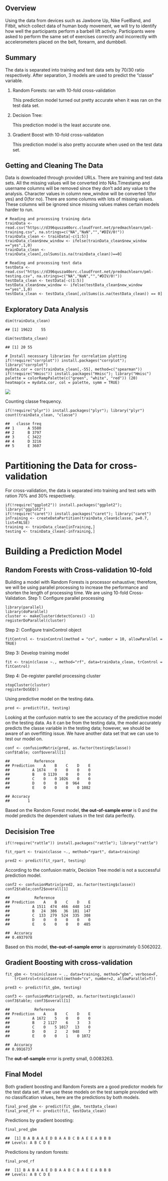 Overview
--------

Using the data from devices such as Jawbone Up, Nike FuelBand, and
Fitbit, which collect data of human body movement, we will try to
identify how well the participants perform a barbell lift activity.
Participants were asked to perform the same set of exercises correctly
and incorrectly with accelerometers placed on the belt, forearm, and
dumbbell.

Summary
-------

The data is separated into training and test data sets by 70/30 ratio
respectively. After separation, 3 models are used to predict the
“classe” variable.

1.  Random Forests: ran with 10-fold cross-validation

    This prediction model turned out pretty accurate when it was ran on
    the test data set.

2.  Decision Tree:

    This prediction model is the least accurate one.

3.  Gradient Boost with 10-fold cross-validation

    This prediction model is also pretty accurate when used on the test
    data set.

Getting and Cleaning The Data
-----------------------------

Data is downloaded through provided URLs. There are training and test
data sets. All the missing values will be converted into NAs.Timestamp
and username columns will be removed since they don’t add any value to
the analysis. Character values in column new\_window will be converted
1(for yes) and 0(for no). There are some columns with lots of missing
values. These columns will be ignored since missing values makes certain
models harder to run.

    # Reading and processing training data
    trainData <- read.csv("https://d396qusza40orc.cloudfront.net/predmachlearn/pml-training.csv", na.strings=c("NA","NaN","","#DIV/0!"))
    trainData_clean <- trainData[-c(1:5)]
    trainData_clean$new_window <- ifelse(trainData_clean$new_window =="yes",1,0)
    trainData_clean <- trainData_clean[,colSums(is.na(trainData_clean))==0]

    # Reading and processing test data
    testData <- read.csv("https://d396qusza40orc.cloudfront.net/predmachlearn/pml-testing.csv", na.strings=c("NA","NaN","","#DIV/0!"))
    testData_clean <- testData[-c(1:5)]
    testData_clean$new_window <- ifelse(testData_clean$new_window =="yes",1,0)
    testData_clean <- testData_clean[,colSums(is.na(testData_clean)) == 0]

Exploratory Data Analysis
-------------------------

    dim(trainData_clean)

    ## [1] 19622    55

    dim(testData_clean)

    ## [1] 20 55

    # Install necessary libraries for correlation plotting
    if(!require("corrplot")) install.packages("corrplot"); library("corrplot")
    mydata.cor = cor(trainData_clean[,-55], method=c("spearman"))
    if(!require("Hmisc")) install.packages("Hmisc"); library("Hmisc")
    palette = colorRampPalette(c("green", "white", "red")) (20)
    heatmap(x = mydata.cor, col = palette, symm = TRUE)

![](Weight_Lifting_Exercise_files/figure-markdown_strict/data%20dimensions-1.png)

Counting classe frequency.

    if(!require("plyr")) install.packages("plyr"); library("plyr")
    count(trainData_clean, "classe")

    ##   classe freq
    ## 1      A 5580
    ## 2      B 3797
    ## 3      C 3422
    ## 4      D 3216
    ## 5      E 3607

Partitioning the Data for **cross-validation**
==============================================

For cross-validation, the data is separated into training and test sets
with ration 70% and 30% respectively.

    if(!require("ggplot2")) install.packages("ggplot2"); library("ggplot2")
    if(!require("caret")) install.packages("caret"); library("caret")
    inTraining <- createDataPartition(trainData_clean$classe, p=0.7, list=FALSE)
    training <- trainData_clean[inTraining,]
    testing <- trainData_clean[-inTraining,]

Building a Prediction Model
===========================

Random Forests with Cross-validation 10-fold
--------------------------------------------

Building a model with Random Forests is processor exhaustive; therefore,
we will be using parallel processing to increase the performance and
shorten the length of processing time. We are using 10-fold
Cross-Validation. Step 1: Configure parallel processing

    library(parallel)
    library(doParallel)
    cluster <- makeCluster(detectCores() -1)
    registerDoParallel(cluster)

Step 2: Configure trainControl object

    fitControl <- trainControl(method = "cv", number = 10, allowParallel = TRUE)

Step 3: Develop training model

    fit <- train(classe ~., method="rf", data=trainData_clean, trControl = fitControl)

Step 4: De-register parellel processing cluster

    stopCluster(cluster)
    registerDoSEQ()

Using predictive model on the testing data.

    pred <- predict(fit, testing)

Looking at the confusion matrix to see the accuracy of the predictive
model on the testing data. As it can be from the testing data, the model
accurately predicts the classe variable in the testing data; however, we
should be aware of an overfitting issue. We have another data set that
we can use to test our model on.

    conf <- confusionMatrix(pred, as.factor(testing$classe))
    conf$table; conf$overall[1]

    ##           Reference
    ## Prediction    A    B    C    D    E
    ##          A 1674    0    0    0    0
    ##          B    0 1139    0    0    0
    ##          C    0    0 1026    0    0
    ##          D    0    0    0  964    0
    ##          E    0    0    0    0 1082

    ## Accuracy 
    ##        1

Based on the Random Forest model, **the out-of-sample error** is 0 and
the model predicts the dependent values in the test data perfectly.

Decisision Tree
---------------

    if(!require("rattle")) install.packages("rattle"); library("rattle")

    fit_rpart <- train(classe ~., method="rpart", data=training)

    pred2 <- predict(fit_rpart, testing)

According to the confusion matrix, Decision Tree model is not a
successful prediction model.

    conf2 <- confusionMatrix(pred2, as.factor(testing$classe))
    conf2$table;conf2$overall[1]

    ##           Reference
    ## Prediction    A    B    C    D    E
    ##          A 1511  474  466  448  142
    ##          B   24  386   36  181  147
    ##          C  133  279  524  335  308
    ##          D    0    0    0    0    0
    ##          E    6    0    0    0  485

    ##  Accuracy 
    ## 0.4937978

Based on this model, **the-out-of-sample error** is approximately
0.5062022.

Gradient Boosting with cross-validation
---------------------------------------

    fit_gbm <- train(classe ~ ., data=training, method="gbm", verbose=F, 
        trControl=trainControl(method="cv", number=2, allowParallel=T))

    pred3 <- predict(fit_gbm, testing)

    conf3 <- confusionMatrix(pred3, as.factor(testing$classe))
    conf3$table; conf3$overall[1]

    ##           Reference
    ## Prediction    A    B    C    D    E
    ##          A 1672    5    0    0    0
    ##          B    2 1127    6    3    3
    ##          C    0    5 1017   13    0
    ##          D    0    2    2  948    7
    ##          E    0    0    1    0 1072

    ##  Accuracy 
    ## 0.9916737

The **out-of-sample** error is pretty small, 0.0083263.

Final Model
-----------

Both gradient boosting and Random Forests are a good predictor models
for the test data set. If we use these models on the test sample
provided with no classification values, here are the predictions by both
models.

    final_pred_gbm <- predict(fit_gbm, testData_clean)
    final_pred_rf <- predict(fit, testData_clean)

Predictions by gradient boosting:

    final_pred_gbm

    ##  [1] B A B A A E D B A A B C B A E E A B B B
    ## Levels: A B C D E

Predictions by random forests:

    final_pred_rf

    ##  [1] B A B A A E D B A A B C B A E E A B B B
    ## Levels: A B C D E
